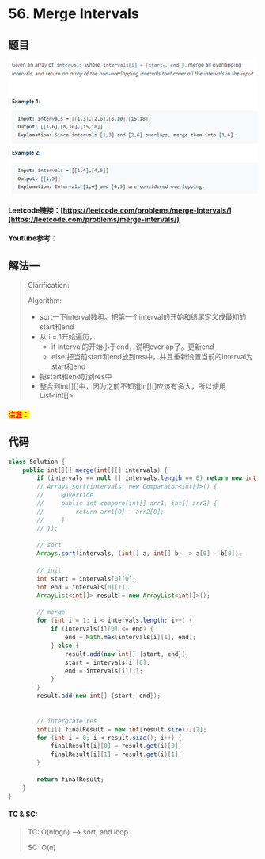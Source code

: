 # 56. Merge Intervals

## 题目

![](<.gitbook/assets/image (34).png>)

#### Leetcode链接：[https://leetcode.com/problems/merge-intervals/](https://leetcode.com/problems/merge-intervals/)

#### Youtube参考：

## 解法一

> Clarification:&#x20;
>
> Algorithm:&#x20;
>
> * sort一下interval数组。把第一个interval的开始和结尾定义成最初的start和end
> * 从 i = 1开始遍历，
>   * if interval的开始小于end，说明overlap了。更新end
>   * else 把当前start和end放到res中，并且重新设置当前的interval为start和end
> * 把start和end加到res中
> * 整合到int\[]\[]中，因为之前不知道in\[]\[]应该有多大，所以使用List\<int\[]>

#### <mark style="color:red;">注意：</mark>

## 代码

```java
class Solution {
    public int[][] merge(int[][] intervals) {
        if (intervals == null || intervals.length == 0) return new int[][] {};
        // Arrays.sort(intervals, new Comparator<int[]>() {
        //     @Override
        //     public int compare(int[] arr1, int[] arr2) {
        //         return arr1[0] - arr2[0]; 
        //     }
        // });
        
        // sort
        Arrays.sort(intervals, (int[] a, int[] b) -> a[0] - b[0]);
        
        // init
        int start = intervals[0][0];
        int end = intervals[0][1];
        ArrayList<int[]> result = new ArrayList<int[]>();
        
        // merge
        for (int i = 1; i < intervals.length; i++) {
            if (intervals[i][0] <= end) {
                end = Math.max(intervals[i][1], end);
            } else {
                result.add(new int[] {start, end});
                start = intervals[i][0];
                end = intervals[i][1];
            }
        }
        result.add(new int[] {start, end});
        
        
        // intergrate res
        int[][] finalResult = new int[result.size()][2];
        for (int i = 0; i < result.size(); i++) {
            finalResult[i][0] = result.get(i)[0];
            finalResult[i][1] = result.get(i)[1];
        } 
        
        return finalResult;
    }
}
```

#### TC & SC:&#x20;

> TC: O(nlogn) --> sort, and loop
>
> SC: O(n)
